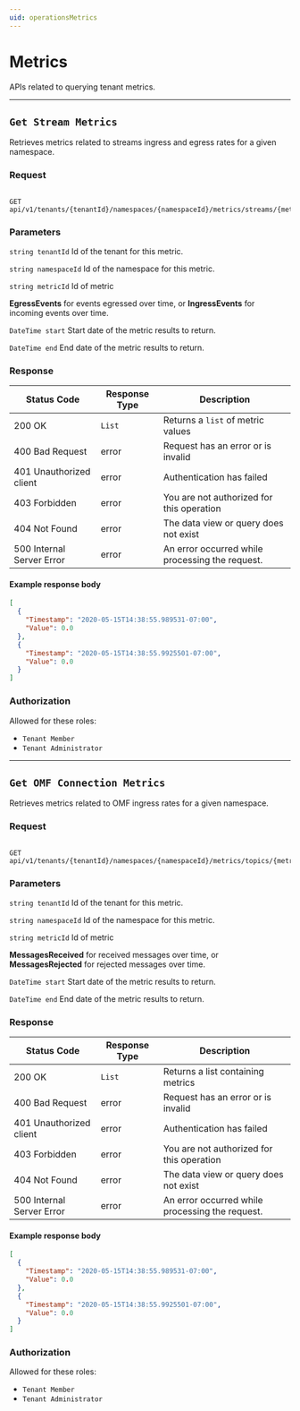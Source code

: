 ```yaml
---
uid: operationsMetrics
---
```


# Metrics

APIs related to querying tenant metrics.

***

## `Get Stream Metrics`

Retrieves metrics related to streams ingress and egress rates for a given namespace.

### Request

```text

GET api/v1/tenants/{tenantId}/namespaces/{namespaceId}/metrics/streams/{metricId}`

```

### Parameters

`string tenantId`
Id of the tenant for this metric.

`string namespaceId`
Id of the namespace for this metric.

`string metricId`
Id of metric

**EgressEvents** for events egressed over time, or **IngressEvents** for incoming events over time.


`DateTime start`
Start date of the metric results to return.

`DateTime end`
End date of the metric results to return.

### Response

| Status Code               | Response Type | Description                                     |
|---------------------------|---------------|-------------------------------------------------|
| 200 OK                    | `List`        | Returns a `list` of metric values               |
| 400 Bad Request           | error         | Request has an error or is invalid              |
| 401 Unauthorized client   | error         | Authentication has failed                       |
| 403 Forbidden             | error         | You are not authorized for this operation       |
| 404 Not Found             | error         | The data view or query does not exist           |
| 500 Internal Server Error | error         | An error occurred while processing the request. |

#### Example response body

```json
[
  {
    "Timestamp": "2020-05-15T14:38:55.989531-07:00",
    "Value": 0.0
  },
  {
    "Timestamp": "2020-05-15T14:38:55.9925501-07:00",
    "Value": 0.0
  }
]
```

### Authorization

Allowed for these roles:

- `Tenant Member`
- `Tenant Administrator`

***

## `Get OMF Connection Metrics`
<!--Get OMF Metrics-->
Retrieves metrics related to OMF ingress rates for a given namespace.
<!--Or, Retrieves metrics related to OMF data collection for a given namespace-->

### Request

```text

GET api/v1/tenants/{tenantId}/namespaces/{namespaceId}/metrics/topics/{metricId}`

```

### Parameters

`string tenantId`
Id of the tenant for this metric.

`string namespaceId`
Id of the namespace for this metric.

`string metricId`
Id of metric

**MessagesReceived** for received messages over time, or **MessagesRejected** for rejected messages over time.

`DateTime start`
Start date of the metric results to return.

`DateTime end`
End date of the metric results to return.

### Response

| Status Code | Response Type | Description |
|--|--|--|
| 200 OK | `List` | Returns a list containing metrics |
| 400 Bad Request | error | Request has an error or is invalid |
| 401 Unauthorized client  | error | Authentication has failed |
| 403 Forbidden | error | You are not authorized for this operation |
| 404 Not Found | error | The data view or query does not exist |
| 500 Internal Server Error | error | An error occurred while processing the request. |

#### Example response body

```json
[
  {
    "Timestamp": "2020-05-15T14:38:55.989531-07:00",
    "Value": 0.0
  },
  {
    "Timestamp": "2020-05-15T14:38:55.9925501-07:00",
    "Value": 0.0
  }
]
```

### Authorization

Allowed for these roles:

- `Tenant Member`
- `Tenant Administrator`
